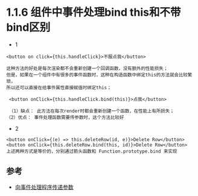 #  1.1.6 组件中事件处理bind this和不带bind区别


- 1

```
<button on click={this.handleClick}>不服点我</button> 

这种方法的好处是每次渲染都不会重新创建一个回调函数，没有额外的性能损失；
但是，如果在一个组件中有很多的事件函数时，这种在构造函数中绑定this的方法就会比较繁琐，  
所以还可以直接在给事件属性直接赋值时绑定this；

 <button onClick={this.handleClick.bind(this)}>点我</button>

 （1）缺点： 此方法在每次render时都会重新创建一个函数，在性能上有所损失；
（2）优点： 事件处理函数需要传参数时，这个方法比较好
```

- 2

```
<button onClick={(e) => this.deleteRow(id, e)}>Delete Row</button>
<button onClick={this.deleteRow.bind(this, id)}>Delete Row</button>
上述两种方式是等价的，分别通过箭头函数和 Function.prototype.bind 来实现
```


## 参考
- [向事件处理程序传递参数](https://zh-hans.reactjs.org/docs/handling-events.html)
